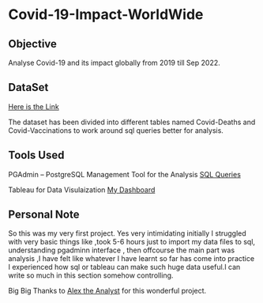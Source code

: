 # Covid-19-Impact-WorldWide
## Objective
Analyse Covid-19 and its impact globally from 2019 till Sep 2022.
## DataSet
[Here is the Link](https://ourworldindata.org/covid-deaths)

The dataset has been divided into different tables named Covid-Deaths and Covid-Vaccinations to work around sql queries better for analysis.

## Tools Used

PGAdmin – PostgreSQL Management Tool for the Analysis [SQL Queries](https://github.com/korharleen/Portfolio-Projects/blob/main/portfolioproject.sql)

Tableau for Data Visulaization [My Dashboard](https://public.tableau.com/app/profile/harleen8610/viz/ImpactofCovidGlobally2020-2022/Dashboard1)

## Personal Note
So this was my very first project. Yes very intimidating initially I struggled with very basic things like ,took 5-6 hours just to import my data files to sql,
understanding pgadminn interface , then offcourse the main part was analysis ,I have felt like whatever I have learnt so far has come into practice I experienced 
how sql or tableau  can make such huge data useful.I can write so much in this section somehow controlling.

Big Big Thanks to [Alex the Analyst](https://www.youtube.com/c/AlexTheAnalyst) for this wonderful project.


